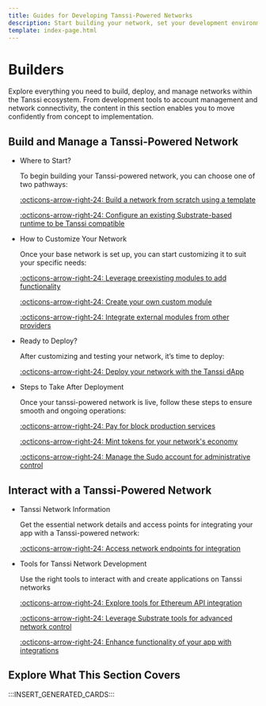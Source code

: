 ```yaml
---
title: Guides for Developing Tanssi-Powered Networks
description: Start building your network, set your development environment up, test and deploy your runtime, and choose the integrations that suit your use case.
template: index-page.html
---
```


# Builders

Explore everything you need to build, deploy, and manage networks within the Tanssi ecosystem. From development tools to account management and network connectivity, the content in this section enables you to move confidently from concept to implementation.

## Build and Manage a Tanssi-Powered Network

<div class="grid cards" markdown>

-   Where to Start?

    To begin building your Tanssi-powered network, you can choose one of two pathways:

    [:octicons-arrow-right-24: Build a network from scratch using a template](/builders/build/templates/)

    [:octicons-arrow-right-24: Configure an existing Substrate-based runtime to be Tanssi compatible](/builders/build/templates/custom-runtime/)

-   How to Customize Your Network

    Once your base network is set up, you can start customizing it to suit your specific needs:

    [:octicons-arrow-right-24: Leverage preexisting modules to add functionality](/builders/build/customize/adding-built-in-module/)

    [:octicons-arrow-right-24: Create your own custom module](/builders/build/customize/adding-custom-made-module/)

    [:octicons-arrow-right-24: Integrate external modules from other providers](/builders/build/customize/adding-external-module/)

-   Ready to Deploy?

    After customizing and testing your network, it’s time to deploy:

    [:octicons-arrow-right-24: Deploy your network with the Tanssi dApp](/builders/deploy/dapp/)

-   Steps to Take After Deployment

    Once your tanssi-powered network is live, follow these steps to ensure smooth and ongoing operations:

    [:octicons-arrow-right-24: Pay for block production services](/builders/manage/dapp/services-payment/)

    [:octicons-arrow-right-24: Mint tokens for your network's economy](/builders/manage/dapp/manage-tokens/)
    
    [:octicons-arrow-right-24: Manage the Sudo account for administrative control](/builders/manage/developer-portal/sudo/)

</div>

## Interact with a Tanssi-Powered Network

<div class="grid cards" markdown>

-   Tanssi Network Information

    Get the essential network details and access points for integrating your app with a Tanssi-powered network:

    [:octicons-arrow-right-24: Access network endpoints for integration](/builders/tanssi-network/endpoints/)

-   Tools for Tanssi Network Development

    Use the right tools to interact with and create applications on Tanssi networks

    [:octicons-arrow-right-24: Explore tools for Ethereum API integration](/builders/toolkit/ethereum-api/)

    [:octicons-arrow-right-24: Leverage Substrate tools for advanced network control](/builders/toolkit/substrate-api/)

    [:octicons-arrow-right-24: Enhance functionality of your app with integrations](/builders/toolkit/integrations/)

</div>

## Explore What This Section Covers

:::INSERT_GENERATED_CARDS:::
